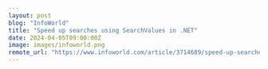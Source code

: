 ```yaml
---
layout: post
blog: "InfoWorld"
title: "Speed up searches using SearchValues in .NET"
date: 2024-04-05T09:00:00Z
image: images/infoworld.png
remote_url: "https://www.infoworld.com/article/3714689/speed-up-searches-using-searchvalues-in-net.html#tk.rss_applicationdevelopment"
---
```

